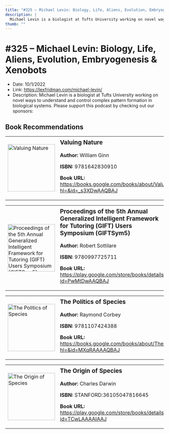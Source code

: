 ```yaml
---
title: "#325 – Michael Levin: Biology, Life, Aliens, Evolution, Embryogenesis & Xenobots"
description: |
  Michael Levin is a biologist at Tufts University working on novel ways to understand and control complex pattern formation in biological systems. Please support this podcast by checking out our sponsors:"
thumb: ""
---
```


# #325 – Michael Levin: Biology, Life, Aliens, Evolution, Embryogenesis & Xenobots

  - Date: 10/1/2022
  - Link: https://lexfridman.com/michael-levin/
  - Description: Michael Levin is a biologist at Tufts University working on novel ways to understand and control complex pattern formation in biological systems. Please support this podcast by checking out our sponsors:

## Book Recommendations

<table style="border: none;"><tr style="border: none;"><td style="border: none;"><img src="http://books.google.com/books/content?id=_s3XDwAAQBAJ&printsec=frontcover&img=1&zoom=1&edge=curl&source=gbs_api" alt="Valuing Nature" width="150" style="vertical-align: top;"></td><td style="border: none; vertical-align: top;"><h3 style='margin-top: 5'>Valuing Nature</h3><p><strong>Author:</strong> William Ginn</p><p><strong>ISBN:</strong> 9781642830910</p><p><strong>Book URL:</strong> <a href="https://books.google.com/books/about/Valuing_Nature.html?hl=&id=_s3XDwAAQBAJ">https://books.google.com/books/about/Valuing_Nature.html?hl=&id=_s3XDwAAQBAJ</a></p></td></tr></table>
<table style="border: none;"><tr style="border: none;"><td style="border: none;"><img src="http://books.google.com/books/content?id=PwMtDwAAQBAJ&printsec=frontcover&img=1&zoom=1&edge=curl&source=gbs_api" alt="Proceedings of the 5th Annual Generalized Intelligent Framework for Tutoring (GIFT) Users Symposium (GIFTSym5)" width="150" style="vertical-align: top;"></td><td style="border: none; vertical-align: top;"><h3 style='margin-top: 5'>Proceedings of the 5th Annual Generalized Intelligent Framework for Tutoring (GIFT) Users Symposium (GIFTSym5)</h3><p><strong>Author:</strong> Robert Sottilare</p><p><strong>ISBN:</strong> 9780997725711</p><p><strong>Book URL:</strong> <a href="https://play.google.com/store/books/details?id=PwMtDwAAQBAJ">https://play.google.com/store/books/details?id=PwMtDwAAQBAJ</a></p></td></tr></table>
<table style="border: none;"><tr style="border: none;"><td style="border: none;"><img src="http://books.google.com/books/content?id=MXqRAAAAQBAJ&printsec=frontcover&img=1&zoom=1&edge=curl&source=gbs_api" alt="The Politics of Species" width="150" style="vertical-align: top;"></td><td style="border: none; vertical-align: top;"><h3 style='margin-top: 5'>The Politics of Species</h3><p><strong>Author:</strong> Raymond Corbey</p><p><strong>ISBN:</strong> 9781107424388</p><p><strong>Book URL:</strong> <a href="https://books.google.com/books/about/The_Politics_of_Species.html?hl=&id=MXqRAAAAQBAJ">https://books.google.com/books/about/The_Politics_of_Species.html?hl=&id=MXqRAAAAQBAJ</a></p></td></tr></table>
<table style="border: none;"><tr style="border: none;"><td style="border: none;"><img src="http://books.google.com/books/content?id=TCwLAAAAIAAJ&printsec=frontcover&img=1&zoom=1&edge=curl&source=gbs_api" alt="The Origin of Species" width="150" style="vertical-align: top;"></td><td style="border: none; vertical-align: top;"><h3 style='margin-top: 5'>The Origin of Species</h3><p><strong>Author:</strong> Charles Darwin</p><p><strong>ISBN:</strong> STANFORD:36105047816645</p><p><strong>Book URL:</strong> <a href="https://play.google.com/store/books/details?id=TCwLAAAAIAAJ">https://play.google.com/store/books/details?id=TCwLAAAAIAAJ</a></p></td></tr></table>
